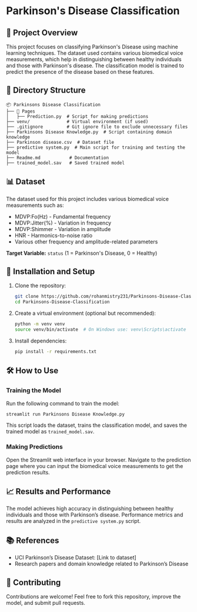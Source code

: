 # Parkinson's Disease Classification

## 📌 Project Overview
This project focuses on classifying Parkinson's Disease using machine learning techniques. The dataset used contains various biomedical voice measurements, which help in distinguishing between healthy individuals and those with Parkinson's disease. The classification model is trained to predict the presence of the disease based on these features.

## 📂 Directory Structure
```
📦 Parkinsons Disease Classification
├── 📂 Pages
│   ├── Prediction.py  # Script for making predictions
├── venv/              # Virtual environment (if used)
├── .gitignore         # Git ignore file to exclude unnecessary files
├── Parkinsons Disease Knowledge.py  # Script containing domain knowledge
├── Parkinson disease.csv  # Dataset file
├── predictive system.py  # Main script for training and testing the model
├── Readme.md           # Documentation
├── trained_model.sav   # Saved trained model
```

## 📊 Dataset
The dataset used for this project includes various biomedical voice measurements such as:
- MDVP:Fo(Hz) - Fundamental frequency
- MDVP:Jitter(%) - Variation in frequency
- MDVP:Shimmer - Variation in amplitude
- HNR - Harmonics-to-noise ratio
- Various other frequency and amplitude-related parameters

**Target Variable:** `status` (1 = Parkinson's Disease, 0 = Healthy)

## 🚀 Installation and Setup
1. Clone the repository:
   ```sh
   git clone https://github.com/rohanmistry231/Parkinsons-Disease-Classification.git
   cd Parkinsons-Disease-Classification
   ```
2. Create a virtual environment (optional but recommended):
   ```sh
   python -m venv venv
   source venv/bin/activate  # On Windows use: venv\Scripts\activate
   ```
3. Install dependencies:
   ```sh
   pip install -r requirements.txt
   ```

## 🛠 How to Use
### Training the Model
Run the following command to train the model:
```sh
streamlit run Parkinsons Disease Knowledge.py
```
This script loads the dataset, trains the classification model, and saves the trained model as `trained_model.sav`.

### Making Predictions
Open the Streamlit web interface in your browser. Navigate to the prediction page where you can input the biomedical voice measurements to get the prediction results.

## 📈 Results and Performance
The model achieves high accuracy in distinguishing between healthy individuals and those with Parkinson’s disease. Performance metrics and results are analyzed in the `predictive system.py` script.

## 📚 References
- UCI Parkinson’s Disease Dataset: [Link to dataset]
- Research papers and domain knowledge related to Parkinson’s Disease

## 🤝 Contributing
Contributions are welcome! Feel free to fork this repository, improve the model, and submit pull requests.